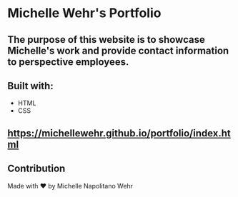 # Michelle Wehr's Portfolio

## The purpose of this website is to showcase Michelle's work and provide contact information to perspective employees.

## Built with:
* HTML
* CSS 

## https://michellewehr.github.io/portfolio/index.html

## Contribution 
Made with ❤️ by Michelle Napolitano Wehr

